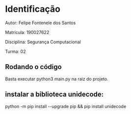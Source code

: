 # Identificação
Autor: Felipe Fontenele dos Santos

Matrícula: 190027622

Disciplina: Segurança Computacional

Turma: 02

## Rodando o código
Basta executar python3 main.py na raiz do projeto.

## instalar a biblioteca unidecode:
python -m pip install --upgrade pip && pip install unidecode
